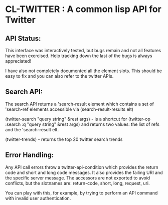 # CL-TWITTER : A common lisp API for Twitter

## API Status:

This interface was interactively tested, but bugs remain and not all
features have been exercised.  Help tracking down the last of the 
bugs is always appreciated!

I have also not completely documented all the element slots.  This
should be easy to fix and you can also refer to the twitter APIs.

## Search API:

The search API returns a 'search-result element which contains a set
of 'search-ref elements accessible via (search-result-results elt)

(twitter-search "query string" &rest args) - is a shortcut for
   (twitter-op :search :q "query string" &rest args)
   and returns two values: the list of refs and the 'search-result elt.

(twitter-trends) - returns the top 20 twitter search trends


## Error Handling:


Any API call errors throw a twitter-api-condition which provides
the return code and short and long code messages.  It also provides
the failing URI and the specific server message.  The accessors are
not exported to avoid conflicts, but the slotnames are: 
    return-code, short, long, request, uri.

You can play with this, for example, by trying to perform an API
command with invalid user authentication.



